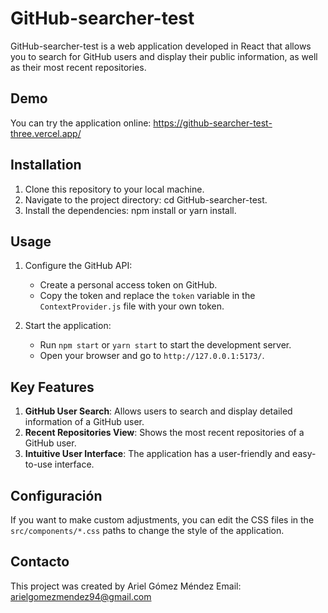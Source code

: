 # GitHub-searcher-test

GitHub-searcher-test is a web application developed in React that allows you to search for GitHub users and display their public information, as well as their most recent repositories.

## Demo

You can try the application online: https://github-searcher-test-three.vercel.app/

## Installation

1. Clone this repository to your local machine.
2. Navigate to the project directory: cd GitHub-searcher-test.
3. Install the dependencies: npm install or yarn install.

## Usage

1. Configure the GitHub API:

   - Create a personal access token on GitHub.
   - Copy the token and replace the `token` variable in the `ContextProvider.js` file with your own token.

2. Start the application:

   - Run `npm start` or `yarn start` to start the development server.
   - Open your browser and go to `http://127.0.0.1:5173/`.

## Key Features

1. **GitHub User Search**: Allows users to search and display detailed information of a GitHub user.
2. **Recent Repositories View**: Shows the most recent repositories of a GitHub user.
3. **Intuitive User Interface**: The application has a user-friendly and easy-to-use interface.

## Configuración

If you want to make custom adjustments, you can edit the CSS files in the `src/components/*.css` paths to change the style of the application.

## Contacto

This project was created by Ariel Gómez Méndez
Email: arielgomezmendez94@gmail.com
